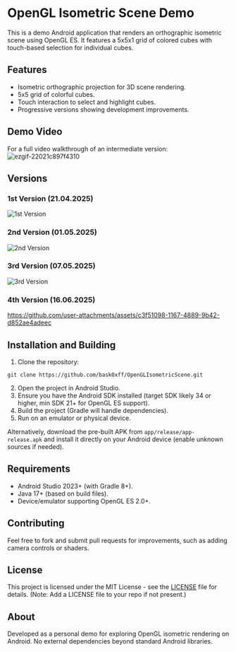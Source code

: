 # OpenGL Isometric Scene Demo

This is a demo Android application that renders an orthographic isometric scene using OpenGL ES. It features a 5x5x1 grid of colored cubes with touch-based selection for individual cubes.

## Features
- Isometric orthographic projection for 3D scene rendering.
- 5x5 grid of colorful cubes.
- Touch interaction to select and highlight cubes.
- Progressive versions showing development improvements.

## Demo Video
For a full video walkthrough of an intermediate version:
![ezgif-22021c897f4310](https://github.com/user-attachments/assets/7876abdd-2bdc-4152-9f72-195389b5f6c4)

## Versions
### 1st Version (21.04.2025)
![1st Version](https://github.com/user-attachments/assets/80fc7c4c-67dc-465a-adbe-8182f366e704)

### 2nd Version (01.05.2025)
![2nd Version](https://github.com/user-attachments/assets/5e3feece-5894-4fba-af8a-983101c27def)

### 3rd Version (07.05.2025)
![3rd Version](https://github.com/user-attachments/assets/40dca81f-32ee-44cf-b98f-872b775e0186)

### 4th Version (16.06.2025)
https://github.com/user-attachments/assets/c3f51098-1167-4889-9b42-d852ae4adeec


## Installation and Building
1. Clone the repository:
```
git clone https://github.com/bask0xff/OpenGLIsometricScene.git
```
2. Open the project in Android Studio.
3. Ensure you have the Android SDK installed (target SDK likely 34 or higher, min SDK 21+ for OpenGL ES support).
4. Build the project (Gradle will handle dependencies).
5. Run on an emulator or physical device.

Alternatively, download the pre-built APK from `app/release/app-release.apk` and install it directly on your Android device (enable unknown sources if needed).

## Requirements
- Android Studio 2023+ (with Gradle 8+).
- Java 17+ (based on build files).
- Device/emulator supporting OpenGL ES 2.0+.

## Contributing
Feel free to fork and submit pull requests for improvements, such as adding camera controls or shaders.

## License
This project is licensed under the MIT License - see the [LICENSE](LICENSE) file for details. (Note: Add a LICENSE file to your repo if not present.)

## About
Developed as a personal demo for exploring OpenGL isometric rendering on Android. No external dependencies beyond standard Android libraries.



